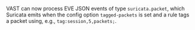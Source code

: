 VAST can now process EVE JSON events of type `suricata.packet`, which Suricata
emits when the config option `tagged-packets` is set and a rule tags a packet
using, e.g., `tag:session,5,packets;`.
